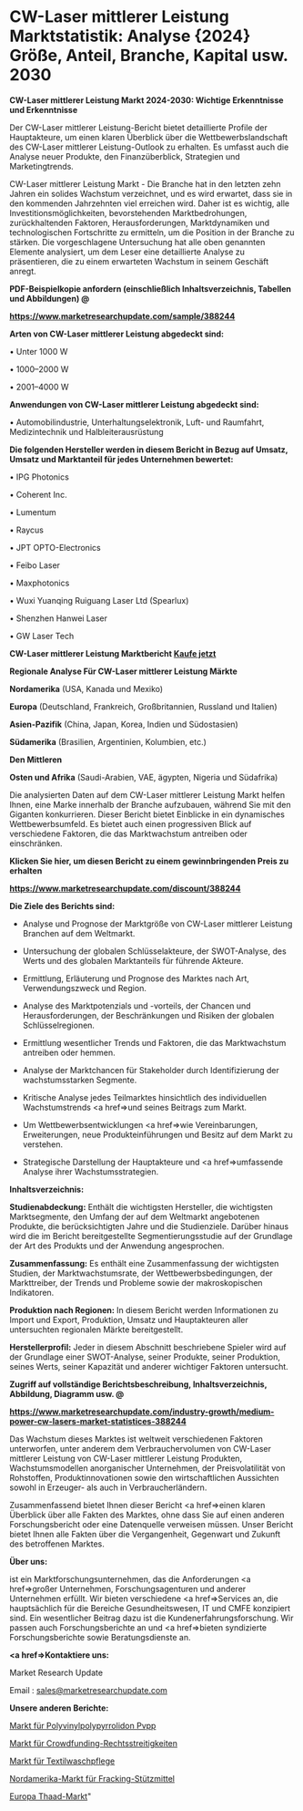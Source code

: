 # CW-Laser mittlerer Leistung Marktstatistik: Analyse {2024} Größe, Anteil, Branche, Kapital usw. 2030

<strong>CW-Laser mittlerer Leistung Markt 2024-2030: Wichtige Erkenntnisse und Erkenntnisse</strong>

Der CW-Laser mittlerer Leistung-Bericht bietet detaillierte Profile der Hauptakteure, um einen klaren Überblick über die Wettbewerbslandschaft des CW-Laser mittlerer Leistung-Outlook zu erhalten. Es umfasst auch die Analyse neuer Produkte, den Finanzüberblick, Strategien und Marketingtrends.

CW-Laser mittlerer Leistung Markt - Die Branche hat in den letzten zehn Jahren ein solides Wachstum verzeichnet, und es wird erwartet, dass sie in den kommenden Jahrzehnten viel erreichen wird. Daher ist es wichtig, alle Investitionsmöglichkeiten, bevorstehenden Marktbedrohungen, zurückhaltenden Faktoren, Herausforderungen, Marktdynamiken und technologischen Fortschritte zu ermitteln, um die Position in der Branche zu stärken. Die vorgeschlagene Untersuchung hat alle oben genannten Elemente analysiert, um dem Leser eine detaillierte Analyse zu präsentieren, die zu einem erwarteten Wachstum in seinem Geschäft anregt.



<strong><b>PDF-Beispielkopie anfordern (einschließlich Inhaltsverzeichnis, Tabellen und Abbildungen) @ </b></strong>

<strong><a href=https://www.marketresearchupdate.com/sample/388244>

<strong>https://www.marketresearchupdate.com/sample/388244</u></a></strong></strong>



<strong>Arten von CW-Laser mittlerer Leistung abgedeckt sind:</strong>

• Unter 1000 W

• 1000–2000 W

• 2001–4000 W



<strong>Anwendungen von CW-Laser mittlerer Leistung abgedeckt sind:</strong>

• Automobilindustrie, Unterhaltungselektronik, Luft- und Raumfahrt, Medizintechnik und Halbleiterausrüstung



<strong>Die folgenden Hersteller werden in diesem Bericht in Bezug auf Umsatz, Umsatz und Marktanteil für jedes Unternehmen bewertet:</strong>

• IPG Photonics

• Coherent Inc.

• Lumentum

• Raycus

• JPT OPTO-Electronics

• Feibo Laser

• Maxphotonics

• Wuxi Yuanqing Ruiguang Laser Ltd (Spearlux)

• Shenzhen Hanwei Laser

• GW Laser Tech



<strong>CW-Laser mittlerer Leistung Marktbericht <a href=https://www.marketresearchupdate.com/buynow/388244>Kaufe jetzt</a></strong>



<strong>Regionale Analyse Für CW-Laser mittlerer Leistung Märkte</strong>



<strong>Nordamerika</strong> (USA, Kanada und Mexiko)



<strong>Europa</strong> (Deutschland, Frankreich, Großbritannien, Russland und Italien)



<strong>Asien-Pazifik</strong> (China, Japan, Korea, Indien und Südostasien)



<strong>Südamerika</strong> (Brasilien, Argentinien, Kolumbien, etc.)



<strong>Den Mittleren</strong> 

<strong>Osten und Afrika</strong> (Saudi-Arabien, VAE, ägypten, Nigeria und Südafrika)

Die analysierten Daten auf dem CW-Laser mittlerer Leistung Markt helfen Ihnen, eine Marke innerhalb der Branche aufzubauen, während Sie mit den Giganten konkurrieren. Dieser Bericht bietet Einblicke in ein dynamisches Wettbewerbsumfeld. Es bietet auch einen progressiven Blick auf verschiedene Faktoren, die das Marktwachstum antreiben oder einschränken.



<strong>Klicken Sie hier, um diesen Bericht zu einem gewinnbringenden Preis zu erhalten
</strong>

<strong><a href=https://www.marketresearchupdate.com/discount/388244>https://www.marketresearchupdate.com/discount/388244</b></u></strong></a>



<strong>Die Ziele des Berichts sind:</strong>

- Analyse und Prognose der Marktgröße von CW-Laser mittlerer Leistung Branchen auf dem Weltmarkt.

- Untersuchung der globalen Schlüsselakteure, der SWOT-Analyse, des Werts und des globalen Marktanteils für führende Akteure.

- Ermittlung, Erläuterung und Prognose des Marktes nach Art, Verwendungszweck und Region.

- Analyse des Marktpotenzials und -vorteils, der Chancen und Herausforderungen, der Beschränkungen und Risiken der globalen Schlüsselregionen.

- Ermittlung wesentlicher Trends und Faktoren, die das Marktwachstum antreiben oder hemmen.

- Analyse der Marktchancen für Stakeholder durch Identifizierung der wachstumsstarken Segmente.

- Kritische Analyse jedes Teilmarktes hinsichtlich des individuellen Wachstumstrends <a href=>und</a> seines Beitrags zum Markt.

- Um Wettbewerbsentwicklungen <a href=>wie</a> Vereinbarungen, Erweiterungen, neue Produkteinführungen und Besitz auf dem Markt zu verstehen.

- Strategische Darstellung der Hauptakteure und <a href=>umfas</a>sende Analyse ihrer Wachstumsstrategien.



<strong>Inhaltsverzeichnis:</strong>



<strong>Studienabdeckung:</strong> Enthält die wichtigsten Hersteller, die wichtigsten Marktsegmente, den Umfang der auf dem Weltmarkt angebotenen Produkte, die berücksichtigten Jahre und die Studienziele. Darüber hinaus wird die im Bericht bereitgestellte Segmentierungsstudie auf der Grundlage der Art des Produkts und der Anwendung angesprochen.



<strong>Zusammenfassung:</strong> Es enthält eine Zusammenfassung der wichtigsten Studien, der Marktwachstumsrate, der Wettbewerbsbedingungen, der Markttreiber, der Trends und Probleme sowie der makroskopischen Indikatoren.



<strong>Produktion nach Regionen:</strong> In diesem Bericht werden Informationen zu Import und Export, Produktion, Umsatz und Hauptakteuren aller untersuchten regionalen Märkte bereitgestellt.



<strong>Herstellerprofil:</strong> Jeder in diesem Abschnitt beschriebene Spieler wird auf der Grundlage einer SWOT-Analyse, seiner Produkte, seiner Produktion, seines Werts, seiner Kapazität und anderer wichtiger Faktoren untersucht.



<strong><b>Zugriff auf vollständige Berichtsbeschreibung, Inhaltsverzeichnis, Abbildung, Diagramm usw. @ </b></strong>

<strong><a href=https://www.marketresearchupdate.com/industry-growth/medium-power-cw-lasers-market-statistices-388244>https://www.marketresearchupdate.com/industry-growth/medium-power-cw-lasers-market-statistices-388244</a></strong>

Das Wachstum dieses Marktes ist weltweit verschiedenen Faktoren unterworfen, unter anderem dem Verbrauchervolumen von CW-Laser mittlerer Leistung von CW-Laser mittlerer Leistung Produkten, Wachstumsmodellen anorganischer Unternehmen, der Preisvolatilität von Rohstoffen, Produktinnovationen sowie den wirtschaftlichen Aussichten sowohl in Erzeuger- als auch in Verbraucherländern.

Zusammenfassend bietet Ihnen dieser Bericht <a href=>einen</a> klaren Überblick über alle Fakten des Marktes, ohne dass Sie auf einen anderen Forschungsbericht oder eine Datenquelle verweisen müssen. Unser Bericht bietet Ihnen alle Fakten über die Vergangenheit, Gegenwart und Zukunft des betroffenen Marktes.



<strong>Über uns:</strong>

 ist ein Marktforschungsunternehmen, das die Anforderungen <a href=>großer</a> Unternehmen, Forschungsagenturen und anderer Unternehmen erfüllt. Wir bieten verschiedene <a href=>Services</a> an, die hauptsächlich für die Bereiche Gesundheitswesen, IT und CMFE konzipiert sind. Ein wesentlicher Beitrag dazu ist die Kundenerfahrungsforschung. Wir passen auch Forschungsberichte an und <a href=>bieten</a> syndizierte Forschungsberichte sowie Beratungsdienste an.



<strong><a href=>Kontaktiere uns:</a></strong>

Market Research Update

Email : sales@marketresearchupdate.com



<strong>Unsere anderen Berichte:</strong>

<a href=https://www.linkedin.com/pulse/polyvinylpolypyrrolidone-pvpp-market-future>Markt für Polyvinylpolypyrrolidon Pvpp</a>

<a href=https://www.linkedin.com/pulse/crowdfunding-litigation-market-2023-analysis-growth-drivers>Markt für Crowdfunding-Rechtsstreitigkeiten</a>

<a href=https://www.linkedin.com/pulse/fabric-wash-care-market-size-emerging-trends>Markt für Textilwaschpflege</a>

<a href=https://www.linkedin.com/pulse/north-america-fracking-proppants-market>Nordamerika-Markt für Fracking-Stützmittel</a>

<a href=https://www.linkedin.com/pulse/europe-thaad-market-2023-brief-regionwise-review-8y7hf/>Europa Thaad-Markt</a>"
